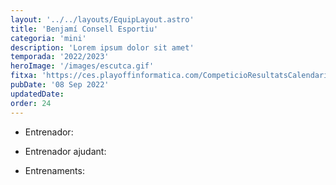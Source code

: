 ```yaml
---
layout: '../../layouts/EquipLayout.astro'
title: 'Benjamí Consell Esportiu'
categoria: 'mini'
description: 'Lorem ipsum dolor sit amet'
temporada: '2022/2023'
heroImage: '/images/escutca.gif'
fitxa: 'https://ces.playoffinformatica.com/CompeticioResultatsCalendariWeb.php?accio=accio_competicio_publica_resultats&idGrup=748&idTemporada=9&apartat=calendari'
pubDate: '08 Sep 2022'
updatedDate:
order: 24
---
```


- Entrenador:

- Entrenador ajudant:

- Entrenaments:
